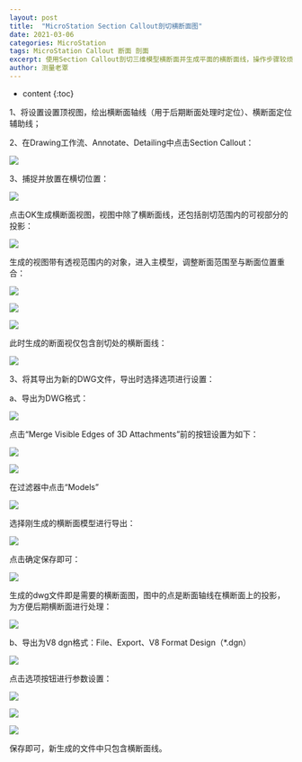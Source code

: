 ```yaml
---
layout: post
title:  "MicroStation Section Callout剖切横断面图"
date: 2021-03-06
categories: MicroStation
tags: MicroStation Callout 断面 剖面
excerpt: 使用Section Callout剖切三维模型横断面并生成平面的横断面线，操作步骤较烦琐，简便操作见后续类似文章。
author: 测量老覃
---
```

* content
{:toc}

1、将设置设置顶视图，绘出横断面轴线（用于后期断面处理时定位）、横断面定位辅助线；

2、在Drawing工作流、Annotate、Detailing中点击Section Callout：

![](/img/2021/2022-09-06-08-09-05.png)

3、捕捉并放置在横切位置：

![](/img/2021/2022-09-06-08-09-15.png)

点击OK生成横断面视图，视图中除了横断面线，还包括剖切范围内的可视部分的投影：

![](/img/2021/2022-09-06-08-09-24.png)

生成的视图带有透视范围内的对象，进入主模型，调整断面范围至与断面位置重合：

![](/img/2021/2022-09-06-08-09-47.png)

![](/img/2021/2022-09-06-08-09-57.png)

![](/img/2021/2022-09-06-08-10-04.png)

此时生成的断面视仅包含剖切处的横断面线：

![](/img/2021/2022-09-06-08-10-12.png)

3、将其导出为新的DWG文件，导出时选择选项进行设置：

a、导出为DWG格式：

![](/img/2021/2022-09-06-08-10-22.png)

点击“Merge Visible Edges of 3D Attachments”前的按钮设置为如下：

![](/img/2021/2022-09-06-08-10-30.png)

![](/img/2021/2022-09-06-08-10-38.png)

在过滤器中点击“Models”

![](/img/2021/2022-09-06-08-10-45.png)

选择刚生成的横断面模型进行导出：

![](/img/2021/2022-09-06-08-10-53.png)

点击确定保存即可：

![](/img/2021/2022-09-06-08-11-01.png)

生成的dwg文件即是需要的横断面图，图中的点是断面轴线在横断面上的投影，为方便后期横断面进行处理：

![](/img/2021/2022-09-06-08-11-10.png)

b、导出为V8 dgn格式：File、Export、V8 Format Design（*.dgn）

![](/img/2021/2022-09-06-08-11-19.png)

点击选项按钮进行参数设置：

![](/img/2021/2022-09-06-08-11-26.png)

![](/img/2021/2022-09-06-08-11-33.png)

![](/img/2021/2022-09-06-08-11-39.png)

保存即可，新生成的文件中只包含横断面线。
